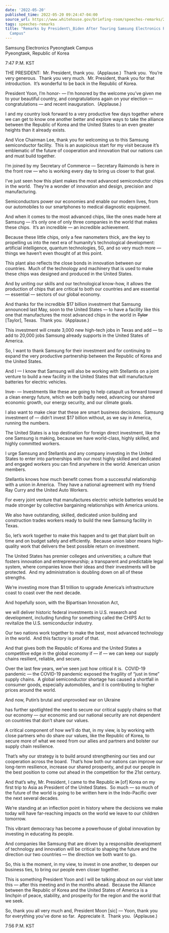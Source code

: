 ```yaml
---
date: '2022-05-20'
published_time: 2022-05-20 09:24:47-04:00
source_url: https://www.whitehouse.gov/briefing-room/speeches-remarks/2022/05/20/remarks-by-president-biden-after-touring-samsung-electronics-pyeongtaek-campus/
tags: speeches-remarks
title: "Remarks by President\_Biden After Touring Samsung Electronics Pyeongtaek\_\
  Campus"
---
```

 
Samsung Electronics Pyeongtaek Campus  
Pyeongtaek, Republic of Korea

  
7:47 P.M. KST

THE PRESIDENT:  Mr. President, thank you.  (Applause.)  Thank you. 
You’re very generous.  Thank you very much.  Mr. President, thank you
for that introduction.  It’s wonderful to be back in the Republic of
Korea.

President Yoon, I’m honor- — I’m honored by the welcome you’ve given me
to your beautiful country, and congratulations again on your election —
congratulations — and recent inauguration.  (Applause.)

I and my country look forward to a very productive few days together
where we can get to know one another better and explore ways to take the
alliance between the Republic of Korea and the United States to an even
greater heights than it already exists. 

And Vice Chairman Lee, thank you for welcoming us to this Samsung
semiconductor facility.  This is an auspicious start for my visit
because it’s emblematic of the future of cooperation and innovation that
our nations can and must build together.

I’m joined by my Secretary of Commerce — Secretary Raimondo is here in
the front row — who is working every day to bring us closer to that
goal.

I’ve just seen how this plant makes the most advanced semiconductor
chips in the world.  They’re a wonder of innovation and design,
precision and manufacturing.

Semiconductors power our economies and enable our modern lives, from our
automobiles to our smartphones to medical diagnostic equipment.

And when it comes to the most advanced chips, like the ones made here at
Samsung — it’s only one of only three companies in the world that makes
these chips.  It’s an incredible — an incredible achievement.

Because these little chips, only a few nanometers thick, are the key to
propelling us into the next era of humanity’s technological development:
artificial intelligence, quantum technologies, 5G, and so very much more
— things we haven’t even thought of at this point. 

This plant also reflects the close bonds in innovation between our
countries.  Much of the technology and machinery that is used to make
these chips was designed and produced in the United States. 

And by uniting our skills and our technological know-how, it allows the
production of chips that are critical to both our countries and are
essential — essential — sectors of our global economy.

And thanks for the incredible $17 billion investment that Samsung
announced last May, soon to the United States — to have a facility like
this one that manufactures the most advanced chips in the world in
<s>Tylor</s> \[Taylor\], Texas.  Thank you.  (Applause.)

This investment will create 3,000 new high-tech jobs in Texas and add —
to add to 20,000 jobs Samsung already supports in the United States of
America. 

So, I want to thank Samsung for their investment and for continuing to
expand the very productive partnership between the Republic of Korea and
the United States.

And I — I know that Samsung will also be working with Stellantis on a
joint venture to build a new facility in the United States that will
manufacture batteries for electric vehicles.

Inve- — Investments like these are going to help catapult us forward
toward a clean energy future, which we both badly need, advancing our
shared economic growth, our energy security, and our climate goals.

I also want to make clear that these are smart business decisions. 
Samsung investment of — didn’t invest $17 billion without, as we say in
America, running the numbers.

The United States is a top destination for foreign direct investment,
like the one Samsung is making, because we have world-class, highly
skilled, and highly committed workers.

I urge Samsung and Stellantis and any company investing in the United
States to enter into partnerships with our most highly skilled and
dedicated and engaged workers you can find anywhere in the world:
American union members. 

Stellantis knows how much benefit comes from a successful relationship
with a union in America.  They have a national agreement with my friend
Ray Curry and the United Auto Workers.

For every joint venture that manufactures electric vehicle batteries
would be made stronger by collective bargaining relationships with
America unions.

We also have outstanding, skilled, dedicated union building and
construction trades workers ready to build the new Samsung facility in
Texas.

So, let’s work together to make this happen and to get that plant built
on time and on budget safely and efficiently.  Because union labor means
high-quality work that delivers the best possible return on investment.

The United States has premier colleges and universities; a culture that
fosters innovation and entrepreneurship; a transparent and predictable
legal system, where companies know their ideas and their investments
will be protected.  And my administration is doubling down on all of
these strengths.

We’re investing more than $1 trillion to upgrade America’s
infrastructure coast to coast over the next decade.

And hopefully soon, with the Bipartisan Innovation Act,

we will deliver historic federal investments in U.S. research and
development, including funding for something called the CHIPS Act to
revitalize the U.S. semiconductor industry.

Our two nations work together to make the best, most advanced technology
in the world.  And this factory is proof of that.

And that gives both the Republic of Korea and the United States a
competitive edge in the global economy if — if — we can keep our supply
chains resilient, reliable, and secure.

Over the last few years, we’ve seen just how critical it is.  COVID-19
pandemic — the COVID-19 pandemic exposed the fragility of “just in time”
supply chains.  A global semiconductor shortage has caused a shortfall
in consumer goods, especially automobiles, and it is contributing to
higher prices around the world.

And now, Putin’s brutal and unprovoked war on Ukraine

has further spotlighted the need to secure our critical supply chains so
that our economy — our economic and our national security are not
dependent on countries that don’t share our values.

A critical component of how we’ll do that, in my view, is by working
with close partners who do share our values, like the Republic of Korea,
to secure more of what we need from our allies and partners and bolster
our supply chain resilience.

That’s why our strategy is to build around strengthening our ties and
our cooperation across the board.  That’s how both our nations can
improve our long-term resilience, increase our shared prosperity, and
put our people in the best position to come out ahead in the competition
for the 21st century.

And that’s why, Mr. President, I came to the Republic <s>in</s> \[of\]
Korea on my first trip to Asia as President of the United States.  So
much — so much of the future of the world is going to be written here in
the Indo-Pacific over the next several decades.

We’re standing at an inflection point in history where the decisions we
make today will have far-reaching impacts on the world we leave to our
children tomorrow.

This vibrant democracy has become a powerhouse of global innovation by
investing in educating its people.

And companies like Samsung that are driven by a responsible development
of technology and innovation will be critical to shaping the future and
the direction our two countries — the direction we both want to go.

So, this is the moment, in my view, to invest in one another, to deepen
our business ties, to bring our people even closer together.

This is something President Yoon and I will be talking about on our
visit later this — after this meeting and in the months ahead.  Because
the Alliance between the Republic of Korea and the United States of
America is a linchpin of peace, stability, and prosperity for the region
and the world that we seek.

So, thank you all very much and, President Moon \[sic\] — Yoon, thank
you for everything you’ve done so far.  Appreciate it.  Thank you. 
(Applause.)  

7:56 P.M. KST
